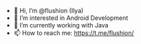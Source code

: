 - 👋 Hi, I’m @flushion (Ilya)
- 👀 I’m interested in Android Development
- 🌱 I’m currently working with Java
- 📫 How to reach me: https://t.me/flushion/

